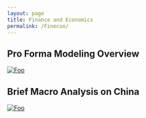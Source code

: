 ```yaml
---
layout: page
title: Finance and Economics
permalink: /Finecon/
---
```


## Pro Forma Modeling Overview
[![Foo](http://utopiancapitalist.github.io/assets/WDBS.PNG)](../finance/2018/06/21/pro-forma-modeling.html)

## Brief Macro Analysis on China
[![Foo](http://utopiancapitalist.github.io/assets/1995-2019-China.png)](../economics/2019/07/25/Macro-Analysis.html)
